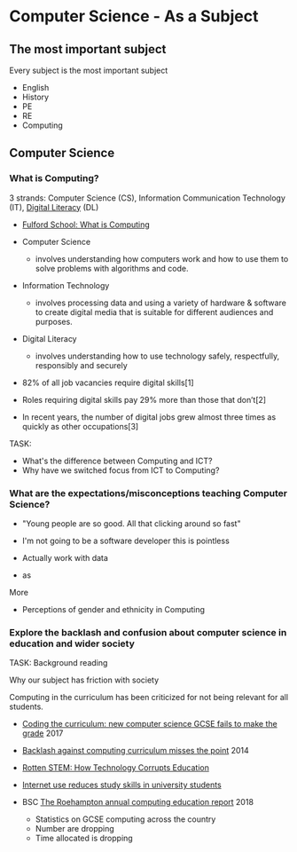 Computer Science - As a Subject
===============================


The most important subject
---------------------------

Every subject is the most important subject

* English
* History
* PE
* RE
* Computing



Computer Science
----------------

### What is Computing?

3 strands: Computer Science (CS), Information Communication Technology (IT), [Digital Literacy](./digitalLiteracy.md) (DL)
* [Fulford School: What is Computing](https://fulford.york.sch.uk/computing/)

* Computer Science
    * involves understanding how computers work and how to use them to solve problems with algorithms and code.
* Information Technology	
    * involves processing data and using a variety of hardware & software to create digital media that is suitable for different audiences and purposes.
* Digital Literacy	
    * involves understanding how to use technology safely, respectfully, responsibly and securely

* 82% of all job vacancies require digital skills[1]
* Roles requiring digital skills pay 29% more than those that don’t[2]
* In recent years, the number of digital jobs grew almost three times as quickly as other occupations[3]

TASK: 
* What's the difference between Computing and ICT?
* Why have we switched focus from ICT to Computing?

### What are the expectations/misconceptions teaching Computer Science?

* "Young people are so good. All that clicking around so fast"
* I'm not going to be a software developer this is pointless

* Actually work with data
* as

More
* Perceptions of gender and ethnicity in Computing

### Explore the backlash and confusion about computer science in education and wider society

TASK: Background reading

Why our subject has friction with society

Computing in the curriculum has been criticized for not being relevant for all students.
* [Coding the curriculum: new computer science GCSE fails to make the grade](https://theconversation.com/coding-the-curriculum-new-computer-science-gcse-fails-to-make-the-grade-79780) 2017
* [Backlash against computing curriculum misses the point](https://theconversation.com/backlash-against-computing-curriculum-misses-the-point-22380) 2014
* [Rotten STEM: How Technology Corrupts Education](https://americanaffairsjournal.org/2019/08/rotten-stem-how-technology-corrupts-education/)
* [Internet use reduces study skills in university students](https://www.sciencedaily.com/releases/2020/01/200117085321.htm)



* BSC [The Roehampton annual computing education report](https://www.bcs.org/more/bcs-academy-of-computing/the-roehampton-annual-computing-education-report/) 2018
    * Statistics on GCSE computing across the country
    * Number are dropping
    * Time allocated is dropping
